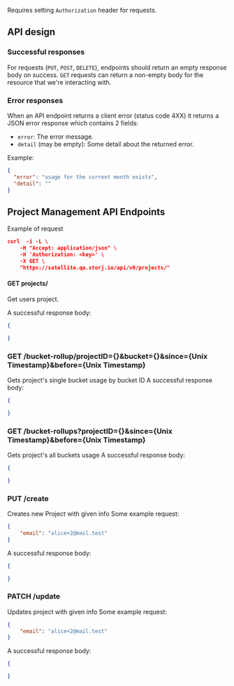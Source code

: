 
Requires setting `Authorization` header for requests.

## API design

### Successful responses

For requests (`PUT`, `POST`, `DELETE`), endpoints should return an empty response body on success. `GET`
requests can return a non-empty body for the resource that we're interacting with. 

### Error responses

When an API endpoint returns a client error (status code 4XX) it returns a JSON error response which contains 2 fields:

* `error`: The error message.
* `detail` (may be empty): Some detail about the returned error.

Example:

```json
{
  "error": "usage for the current month exists",
  "detail": ""
}
```
## Project Management API Endpoints

Example of request
```json
curl  -i -L \
    -H "Accept: application/json" \
    -H 'Authorization: <key>' \
    -X GET \
    "https://satellite.qa.storj.io/api/v0/projects/"
```
#### GET projects/

Get users project. 

A successful response body:

```json
{

}
```
### GET /bucket-rollup/projectID={}&bucket={}&since={Unix Timestamp}&before={Unix Timestamp}
Gets project's single bucket usage by bucket ID
A successful response body:

```json
{

}
```
### GET /bucket-rollups?projectID={}&since={Unix Timestamp}&before={Unix Timestamp}	
Gets project's all buckets usage
A successful response body:

```json
{

}
```
### PUT /create
Creates new Project with given info
Some example request:
```json
{
    "email": "alice+2@mail.test"
}
```
A successful response body:

```json
{

}
```
### PATCH /update
Updates project with given info
Some example request:
```json
{
    "email": "alice+2@mail.test"
}
```
A successful response body:

```json
{

}
```